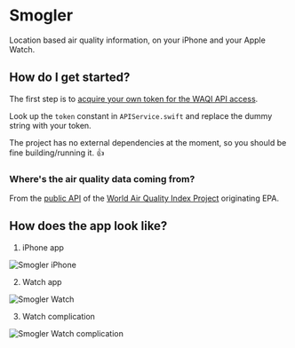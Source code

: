 # Smogler #

Location based air quality information, on your iPhone and your Apple Watch. 

## How do I get started? ##

The first step is to [acquire your own token for the WAQI API access](https://aqicn.org/data-platform/token/#/).

Look up the `token` constant in `APIService.swift` and replace the dummy string with your token.

The project has no external dependencies at the moment, so you should be fine building/running it. :+1:

### Where's the air quality data coming from? ###

From the [public API](https://aqicn.org/api/) of the [World Air Quality Index Project](https://waqi.info/) originating EPA.

## How does the app look like? ##

1. iPhone app

![Smogler iPhone](https://cloud.githubusercontent.com/assets/1460573/23830862/a4c90eca-0714-11e7-8062-6abe9c19e193.PNG)

2. Watch app

![Smogler Watch](https://cloud.githubusercontent.com/assets/1460573/23830875/e856e7ca-0714-11e7-8762-de231a79a952.PNG)

3. Watch complication

![Smogler Watch complication](https://cloud.githubusercontent.com/assets/1460573/23830864/ab7f986a-0714-11e7-9823-4edb5f64fa5d.PNG)
